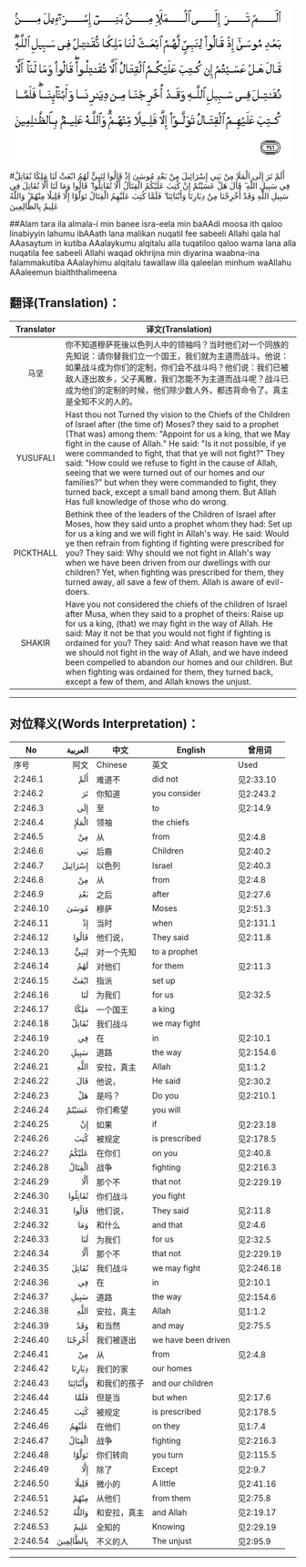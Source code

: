 ![002:246](images/002_246.gif)

#أَلَمْ تَرَ إِلَى الْمَلَإِ مِنْ بَنِي إِسْرَائِيلَ مِنْ بَعْدِ مُوسَىٰ إِذْ قَالُوا لِنَبِيٍّ لَهُمُ ابْعَثْ لَنَا مَلِكًا نُقَاتِلْ فِي سَبِيلِ اللَّهِ ۖ قَالَ هَلْ عَسَيْتُمْ إِنْ كُتِبَ عَلَيْكُمُ الْقِتَالُ أَلَّا تُقَاتِلُوا ۖ قَالُوا وَمَا لَنَا أَلَّا نُقَاتِلَ فِي سَبِيلِ اللَّهِ وَقَدْ أُخْرِجْنَا مِنْ دِيَارِنَا وَأَبْنَائِنَا ۖ فَلَمَّا كُتِبَ عَلَيْهِمُ الْقِتَالُ تَوَلَّوْا إِلَّا قَلِيلًا مِنْهُمْ ۗ وَاللَّهُ عَلِيمٌ بِالظَّالِمِينَ 

##Alam tara ila almala-i min banee isra-eela min baAAdi moosa ith qaloo linabiyyin lahumu ibAAath lana malikan nuqatil fee sabeeli Allahi qala hal AAasaytum in kutiba AAalaykumu alqitalu alla tuqatiloo qaloo wama lana alla nuqatila fee sabeeli Allahi waqad okhrijna min diyarina waabna-ina falammakutiba AAalayhimu alqitalu tawallaw illa qaleelan minhum waAllahu AAaleemun bialththalimeena 

## 翻译(Translation)：

| Translator | 译文(Translation)                                            |
| :--------: | ------------------------------------------------------------ |
|    马坚    | 你不知道穆萨死後以色列人中的领袖吗？当时他们对一个同族的先知说：请你替我们立一个国王，我们就为主道而战斗。他说：如果战斗成为你们的定制，你们会不战斗吗？他们说：我们已被敌人逐出故乡，父子离散，我们怎能不为主道而战斗呢？战斗已成为他们的定制的时候，他们除少数人外，都违背命令了。真主是全知不义的人的。 |
|  YUSUFALI  | Hast thou not Turned thy vision to the Chiefs of the Children of Israel after (the time of) Moses? they said to a prophet (That was) among them: "Appoint for us a king, that we May fight in the cause of Allah." He said: "Is it not possible, if ye were commanded to fight, that that ye will not fight?" They said: "How could we refuse to fight in the cause of Allah, seeing that we were turned out of our homes and our families?" but when they were commanded to fight, they turned back, except a small band among them. But Allah Has full knowledge of those who do wrong. |
| PICKTHALL  | Bethink thee of the leaders of the Children of Israel after Moses, how they said unto a prophet whom they had: Set up for us a king and we will fight in Allah's way. He said: Would ye then refrain from fighting if fighting were prescribed for you? They said: Why should we not fight in Allah's way when we have been driven from our dwellings with our children? Yet, when fighting was prescribed for them, they turned away, all save a few of them. Allah is aware of evil-doers. |
|   SHAKIR   | Have you not considered the chiefs of the children of Israel after Musa, when they said to a prophet of theirs: Raise up for us a king, (that) we may fight in the way of Allah. He said: May it not be that you would not fight if fighting is ordained for you? They said: And what reason have we that we should not fight in the way of Allah, and we have indeed been compelled to abandon our homes and our children. But when fighting was ordained for them, they turned back, except a few of them, and Allah knows the unjust. |

---

## 对位释义(Words Interpretation)：

| No   | العربية | 中文    | English | 曾用词 |
| ---- | ------: | ------- | ------- | ------ |
| 序号 |    阿文 | Chinese | 英文    | Used   |
| 2:246.1  | أَلَمْ       | 难道不       | did not             | 见2:33.10  |
| 2:246.2  | تَرَ        | 你知道       | you consider        | 见2:243.2  |
| 2:246.3  | إِلَى       | 至           | to                  | 见2:14.9   |
| 2:246.4  | الْمَلَإِ     | 领袖         | the chiefs          |            |
| 2:246.5  | مِنْ        | 从           | from                | 见2:4.8    |
| 2:246.6  | بَنِي       | 后裔         | Children            | 见2:40.2   |
| 2:246.7  | إِسْرَائِيلَ   | 以色列       | Israel              | 见2:40.3   |
| 2:246.8  | مِنْ        | 从           | from                | 见2:4.8    |
| 2:246.9  | بَعْدِ       | 之后         | after               | 见2:27.6   |
| 2:246.10 | مُوسَىٰ      | 穆萨         | Moses               | 见2:51.3   |
| 2:246.11 | إِذْ        | 当时         | when                | 见2:131.1  |
| 2:246.12 | قَالُوا     | 他们说，     | They said           | 见2:11.8   |
| 2:246.13 | لِنَبِيٍّ      | 对一个先知   | to a prophet        |            |
| 2:246.14 | لَهُمُ       | 对他们       | for them            | 见2:11.3   |
| 2:246.15 | ابْعَثْ      | 指派         | set up              |            |
| 2:246.16 | لَنَا       | 为我们       | for us              | 见2:32.5   |
| 2:246.17 | مَلِكًا      | 一个国王     | a king              |            |
| 2:246.18 | نُقَاتِلْ     | 我们战斗     | we may fight        |            |
| 2:246.19 | فِي        | 在           | in                  | 见2:10.1   |
| 2:246.20 | سَبِيلِ      | 道路         | the way             | 见2:154.6  |
| 2:246.21 | اللَّهِ      | 安拉，真主   | Allah               | 见1:1.2    |
| 2:246.22 | قَالَ       | 他说，       | He said             | 见2:30.2   |
| 2:246.23 | هَلْ        | 是吗？       | Do you              | 见2:210.1  |
| 2:246.24 | عَسَيْتُمْ     | 你们希望     | you will            |            |
| 2:246.25 | إِنْ        | 如果         | if                  | 见2:23.18  |
| 2:246.26 | كُتِبَ       | 被规定       | is prescribed       | 见2:178.5  |
| 2:246.27 | عَلَيْكُمُ     | 在你们       | on you              | 见2:40.8   |
| 2:246.28 | الْقِتَالُ    | 战争         | fighting            | 见2:216.3  |
| 2:246.29 | أَلَّا       | 那个不       | that not            | 见2:229.19 |
| 2:246.30 | تُقَاتِلُوا   | 你们战斗     | you fight           |            |
| 2:246.31 | قَالُوا     | 他们说，     | They said           | 见2:11.8   |
| 2:246.32 | وَمَا       | 和什么       | and that            | 见2:4.6    |
| 2:246.33 | لَنَا       | 为我们       | for us              | 见2:32.5   |
| 2:246.34 | أَلَّا       | 那个不       | that not            | 见2:229.19 |
| 2:246.35 | نُقَاتِلَ     | 我们战斗     | we may fight        | 见2:246.18 |
| 2:246.36 | فِي        | 在           | in                  | 见2:10.1   |
| 2:246.37 | سَبِيلِ      | 道路         | the way             | 见2:154.6  |
| 2:246.38 | اللَّهِ      | 安拉，真主   | Allah               | 见1:1.2    |
| 2:246.39 | وَقَدْ       | 和当然       | and may             | 见2:75.5   |
| 2:246.40 | أُخْرِجْنَا    | 我们被逐出   | we have been driven |            |
| 2:246.41 | مِنْ        | 从           | from                | 见2:4.8    |
| 2:246.42 | دِيَارِنَا    | 我们的家     | our homes           |            |
| 2:246.43 | وَأَبْنَائِنَا  | 和我们的孩子 | and our children    |            |
| 2:246.44 | فَلَمَّا      | 但是当       | but when            | 见2:17.6   |
| 2:246.45 | كُتِبَ       | 被规定       | is prescribed       | 见2:178.5  |
| 2:246.46 | عَلَيْهِمُ     | 在他们       | on they             | 见1:7.4    |
| 2:246.47 | الْقِتَالُ    | 战争         | fighting            | 见2:216.3  |
| 2:246.48 | تَوَلَّوْا     | 你们转向     | you turn            | 见2:115.5  |
| 2:246.49 | إِلَّا       | 除了         | Except              | 见2:9.7    |
| 2:246.50 | قَلِيلًا     | 微小的       | A little            | 见2:41.16  |
| 2:246.51 | مِنْهُمْ      | 从他们       | from them           | 见2:75.8   |
| 2:246.52 | وَاللَّهُ     | 和安拉，真主 | and Allah           | 见2:19.17  |
| 2:246.53 | عَلِيمٌ      | 全知的       | Knowing             | 见2:29.19  |
| 2:246.54 | بِالظَّالِمِينَ | 不义的人     | The unjust          | 见2:95.9   |

---
